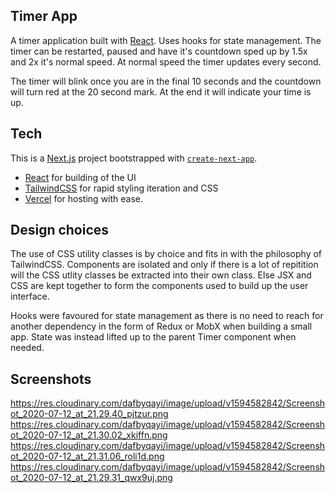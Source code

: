 

## Timer App

A timer application built with [React](https://reactjs.org/). Uses hooks for state management.
The timer can be restarted, paused and have it's countdown sped up by 1.5x and 2x it's normal speed. At normal speed the timer updates every second.

The timer will blink once you are in the final 10 seconds and the countdown will turn red at the 20 second mark. At the end it will indicate your time is up.

## Tech
This is a [Next.js](https://nextjs.org/) project bootstrapped with [`create-next-app`](https://github.com/vercel/next.js/tree/canary/packages/create-next-app).

- [React](https://reactjs.org/) for building of the UI
- [TailwindCSS](https://tailwindcss.com/) for rapid styling iteration and CSS
- [Vercel](https://vercel.com/) for hosting with ease.


## Design choices

The use of CSS utility classes is by choice and fits in with the philosophy of TailwindCSS. Components are isolated and only if there is a lot of repitition will the CSS utlity classes be extracted into their own class. Else JSX and CSS are kept together to form the components used to build up the user interface.

Hooks were favoured for state management as there is no need to reach for another dependency in the form of Redux or MobX when building a small app. State was instead lifted up to the parent Timer component when needed.

## Screenshots

https://res.cloudinary.com/dafbyqayi/image/upload/v1594582842/Screenshot_2020-07-12_at_21.29.40_pjtzur.png
https://res.cloudinary.com/dafbyqayi/image/upload/v1594582842/Screenshot_2020-07-12_at_21.30.02_xkiffn.png
https://res.cloudinary.com/dafbyqayi/image/upload/v1594582842/Screenshot_2020-07-12_at_21.31.06_roli1d.png
https://res.cloudinary.com/dafbyqayi/image/upload/v1594582842/Screenshot_2020-07-12_at_21.29.31_qwx9uj.png
